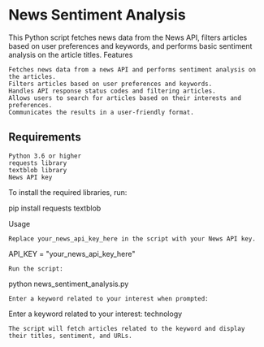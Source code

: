 # News Sentiment Analysis

This Python script fetches news data from the News API, filters articles based on user preferences and keywords, and performs basic sentiment analysis on the article titles.
Features

    Fetches news data from a news API and performs sentiment analysis on the articles.
    Filters articles based on user preferences and keywords.
    Handles API response status codes and filtering articles.
    Allows users to search for articles based on their interests and preferences.
    Communicates the results in a user-friendly format.

## Requirements

    Python 3.6 or higher
    requests library
    textblob library
    News API key

To install the required libraries, run:

pip install requests textblob

Usage

    Replace your_news_api_key_here in the script with your News API key.


API_KEY = "your_news_api_key_here"

    Run the script:

python news_sentiment_analysis.py

    Enter a keyword related to your interest when prompted:


Enter a keyword related to your interest: technology

    The script will fetch articles related to the keyword and display their titles, sentiment, and URLs.
